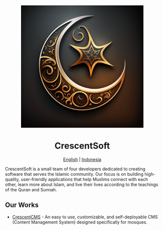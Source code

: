 <p align="center">
    <img src="assets/logo.png" width="400px" alt="CrescentSoft Logo">
</p>

<h1 align="center">CrescentSoft</h1>

<p align="center">
    <a href="#">English</a> |
    <a href="./README-id.md">Indonesia</a>
</p>


CrescentSoft is a small team of four developers dedicated to creating software that serves the Islamic community. Our focus is on building high-quality, user-friendly applications that help Muslims connect with each other, learn more about Islam, and live their lives according to the teachings of the Quran and Sunnah.

## Our Works

* [CrescentCMS](https://github.com/CrescentSoft/CrescentCMS) - An easy to use, customizable, and self-deployable CMS (Content Management System) designed specifically for mosques.

